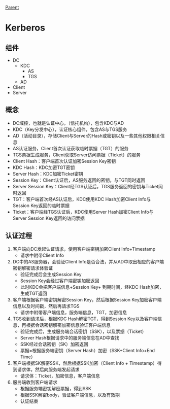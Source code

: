 [Parent](../README.md)

# Kerberos

## 组件

* DC
    * KDC
        * AS
        * TGS
    * AD
* Client
* Server

## 概念

* DC域控，也就是认证中心，（信托机构），包含KDC与AD
* KDC（Key分发中心），认证核心组件，包含AS与TGS服务
* AD（活动目录），存储Client与Server的Hash或密钥以及一些其他权限相关信息
* AS认证服务，Client首次认证获取临时票据（TGT）的服务
* TGS票据生成服务，Client获取Server访问票据（Ticket）的服务
* Client Hash：客户端首次认证加密Session Key密钥
* KDC Hash：KDC加密TGT密钥
* Server Hash：KDC加密Ticket密钥
* Session Key：Client认证后，AS服务返回的密钥，与TGT同时返回
* Server Session Key：Client经TGS认证后，TGS服务返回的密钥与Ticket同时返回
* TGT：客户端首次经AS认证后，KDC使用KDC Hash加密Client Info与Session Key返回的临时票据
* Ticket：客户端经TGS认证后，KDC使用Server Hash加密Client Info与Server Session Key返回的访问票据

## 认证过程

1. 客户端向DC发起认证请求，使用客户端密钥加密Client Info+Timestamp
    * 请求中附带Client Info
1. DC中的AS服务器，会验证Client Info是否合法，并从AD中取出相应的客户端密钥解密请求体验证
    * 验证完成后会生成Session Key
    * Session Key会经过客户端密钥加密返回
    * 此时KDC会把客户端信息+Session Key+ 到期时间，经KDC Hash加密，生成TGT返回
1. 客户端根据客户端密钥解密Session Key，然后根据Session Key加密客户端信息以及时间戳，然后再请求TGS
    * 请求中附带客户端信息，服务端信息，TGT，加密信息
1. TGS收到请求后，根据KDC Hash解密TGT，得到Session Key以及客户端信息，再根据会话密钥解密加密信息验证客户端信息
    * 验证完成后，生成服务端会话密钥（SSK），以及票据（Ticket）
    * Server Hash根据请求中的服务端信息在AD中查找
    * SSK经过会话密钥（SK）加密返回
    * 票据=根据服务端密钥（Server Hash）加密（SSK+Client Info+End Time）
1. 客户端根据SK解密SSK，然后根据SSK加密（Client Info + Timestamp）得到请求体，然后向服务端发起请求
    * 请求体：Ticket，加密信息，客户端信息
1. 服务端收到客户端请求
    * 根据服务端密钥解密票据，得到SSK
    * 根据SSK解密body，验证客户端信息，以及有效期
    * 认证结束


